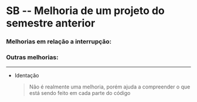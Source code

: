 # SB -- Melhoria de um projeto do semestre anterior

### Melhorias em relação a interrupção:



### Outras melhorias:

---

- Identação
  > Não é realmente uma melhoria, porém ajuda a compreender o que está sendo feito em cada parte do código

